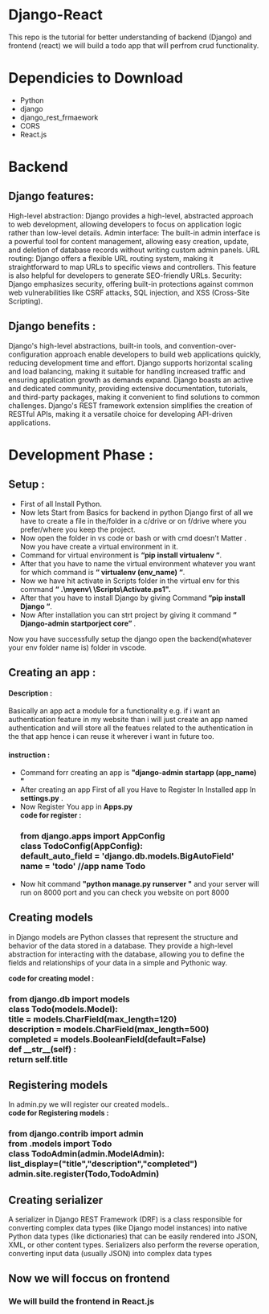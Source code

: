 ﻿# Django-React
This repo is the tutorial for better understanding of backend (Django) and frontend (react) we will build a todo app that will perfrom crud functionality.
<h1>Dependicies to Download</h1>
<ul>
 <li>Python</li> 
 <li>django</li> 
 <li>django_rest_frmaework</li>
  <li>CORS</li>
  <li>React.js</li>
</ul>
<h1>Backend</h1>
<h2>Django features:</h2>
High-level abstraction: Django provides a high-level, abstracted approach to web development, allowing developers to focus on application logic rather than low-level details.
Admin interface: The built-in admin interface is a powerful tool for content management, allowing easy creation, update, and deletion of database records without writing custom admin panels.
URL routing: Django offers a flexible URL routing system, making it straightforward to map URLs to specific views and controllers. This feature is also helpful for developers to generate SEO-friendly URLs.
Security: Django emphasizes security, offering built-in protections against common web vulnerabilities like CSRF attacks, SQL injection, and XSS (Cross-Site Scripting).
<h2>Django benefits :</h2>
Django's high-level abstractions, built-in tools, and convention-over-configuration approach enable developers to build web applications quickly, reducing development time and effort.
Django supports horizontal scaling and load balancing, making it suitable for handling increased traffic and ensuring application growth as demands expand.
Django boasts an active and dedicated community, providing extensive documentation, tutorials, and third-party packages, making it convenient to find solutions to common challenges.
Django's REST framework extension simplifies the creation of RESTful APIs, making it a versatile choice for developing API-driven applications.
<h1>Development Phase : </h1> 
<h2>Setup : </h2>
<ul>
<li>First of all Install Python.</li>
<li>Now lets Start from Basics for backend in python Django first of all we have to create a file in the/folder in a c/drive or on f/drive where you prefer/where you keep the project.</li>
<li>Now open the folder in vs code or bash or with cmd doesn’t Matter .
Now you have create a virtual environment in it.</li>
<li>Command for virtual environment is <b>“pip install virtualenv “</b>.</li>
<li>After that you have to name the virtual environment whatever you want for which command is <b>“   virtualenv (env_name) “</b>.</li>
<li>Now we have hit activate in Scripts folder in the virtual env for this command <b>“ .\myenv\ \Scripts\Activate.ps1".</b></li>
<li>After that you have to install Django by giving Command<b> “pip install Django “</b>.</li>
<li>Now After installation you can strt project by giving it command <b>“ Django-admin startporject core” </b>.
  </li></ul>

Now you have successfully setup  the django open the backend(whatever your env folder name is) folder in vscode.
<h2>Creating an app :</h2>
<h4> Description :</h4>
<p> Basically an app act a module for a functionality e.g. if i want an authentication feature in my website than i will just create an app named authentication and will store all the featues related to the authentication in the that app hence i can reuse it wherever i want in future too.</p>
<h4>instruction :</h4>
<ul>
  <li>Command forr creating an app is <b> "django-admin startapp (app_name)
"</b></li>
  <li> After creating an app First of all you Have to Register In Installed app In <b>settings.py</b> . </li>
  <li>Now Register You app in <b>Apps.py</b>
    <br>
  <b>code for register  : </b>
      <br> <h3><b>from django.apps import AppConfig  <br>
class TodoConfig(AppConfig):   <br>
    default_auto_field = 'django.db.models.BigAutoField'
      <br>
    name = 'todo'  //app name Todo
</b></h3>

  </li>
    <li>Now hit command <b> "python manage.py runserver "</b> and your server will run on 8000 port and you can check you website on port 8000</li>
</ul>

<h2>Creating models</h2>
   <p> in Django models are Python classes that represent the structure and behavior of the data stored in a database. They provide a high-level abstraction for interacting with the database, allowing you to define the fields and relationships of your data in a simple and Pythonic way.</p>
 <b>code for creating model  : </b>
      <br> <h3><b>from django.db import models <br>
class Todo(models.Model):   <br>
    title = models.CharField(max_length=120)
      <br>
   description = models.CharField(max_length=500)
    <br>
   completed = models.BooleanField(default=False)
   <br>
   def __str__(self) :    <br>
          return self.title
</b></h3>

<h2> Registering models</h2>
In admin.py we will register our created models.. <br>
 <b>code for Registering models  : </b>
      <br> <h3><b>from django.contrib import admin <br>
        from .models import Todo <br>
class TodoAdmin(admin.ModelAdmin): <br>
      list_display=("title","description","completed")
      <br>
          admin.site.register(Todo,TodoAdmin)
</b></h3>
<h2>Creating serializer</h2>

<p> A serializer in Django REST Framework (DRF) is a class responsible for converting complex data types (like Django model instances) into native Python data types (like dictionaries) that can be easily rendered into JSON, XML, or other content types. Serializers also perform the reverse operation, converting input data (usually JSON) into complex data types</p>
<h2>Now we will foccus on frontend</h2>
<h3>We will build the frontend in React.js</h3>

